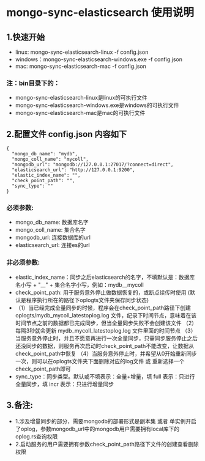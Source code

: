 # mongo-sync-elasticsearch 使用说明


## 1.快速开始
* linux:  mongo-sync-elasticsearch-linux -f config.json
* windows：mongo-sync-elasticsearch-windows.exe -f config.json
* mac:  mongo-sync-elasticsearch-mac -f config.json
### 注：bin目录下的：
* mongo-sync-elasticsearch-linux是linux的可执行文件
* mongo-sync-elasticsearch-windows.exe是windows的可执行文件
* mongo-sync-elasticsearch-mac是mac的可执行文件

## 2.配置文件 config.json 内容如下
```
{
  "mongo_db_name": "mydb",
  "mongo_coll_name": "mycoll",
  "mongodb_url": "mongodb://127.0.0.1:27017/?connect=direct",
  "elasticsearch_url": "http://127.0.0.1:9200",
  "elastic_index_name": "",
  "check_point_path": "",
  "sync_type": ""
}

```

### 必须参数:
* mongo_db_name: 数据库名字
* mongo_coll_name: 集合名字
* mongodb_url: 连接数据库的url
* elasticsearch_url: 连接es的url

### 非必须参数:
* elastic_index_name：同步之后elasticsearch的名字，不填默认是：数据库名小写 + "__" + 集合名字小写，例如：mydb__mycoll
* check_point_path: 用于服务意外停止做数据恢复的，或断点续传时使用 (默认是程序执行所在的路径下oplogts文件夹保存同步状态)
* （1）当已经完成全量同步的时候，程序会在check_point_path路径下创建 oplogts/mydb_mycoll_latestoplog.log 文件，纪录下时间节点，意味着在该时间节点之前的数据都已完成同步，但当全量同步失败不会创建该文件 （2）每隔3秒就会更新 mydb_mycoll_latestoplog.log 文件里面的时间节点 （3）当服务意外停止时，并且不愿意再进行一次全量同步，只需同步服务停止之后还没同步的数据，则服务再次启动时check_point_path不能改变，让数据从check_point_path中恢复 （4）当服务意外停止时，并希望从0开始重新同步一次，则可以在oplogts文件夹下面删除对应的log文件 或 重新选择一个check_point_path即可
* sync_type：同步类型。默认或不填表示：全量+增量，填 full 表示：只进行全量同步，填 incr 表示：只进行增量同步 


## 3.备注:
* 1.涉及增量同步的部分，需要mongodb的部署形式是副本集 或者 单实例开启了oplog，参数mongodb_url中的mongodb用户需要拥有local库下的oplog.rs查询权限
* 2.启动服务的用户需要拥有参数check_point_path路径下文件的创建查看删除权限
